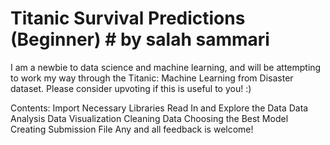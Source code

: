 # Titanic Survival Predictions (Beginner) # by salah sammari
I am a newbie to data science and machine learning, and will be attempting to work my way through the Titanic: Machine Learning from Disaster dataset. Please consider upvoting if this is useful to you! :)

Contents:
Import Necessary Libraries
Read In and Explore the Data
Data Analysis
Data Visualization
Cleaning Data
Choosing the Best Model
Creating Submission File
Any and all feedback is welcome!
